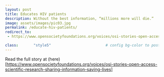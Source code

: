 ```yaml
---
layout: post
title: Educates HIV patients
description: Without the best information, “millions more will die.”
image: assets/images/pic03.jpg
permalink: /educate-hiv-patients/
redirect_to:
 - https://www.opensocietyfoundations.org/voices/osi-stories-open-access-scientific-research-sharing-information-saving-lives

class:       "style5"                         # config bg-color to post list card (1..6)
---
```

Read the full story at (here)[https://www.opensocietyfoundations.org/voices/osi-stories-open-access-scientific-research-sharing-information-saving-lives]
